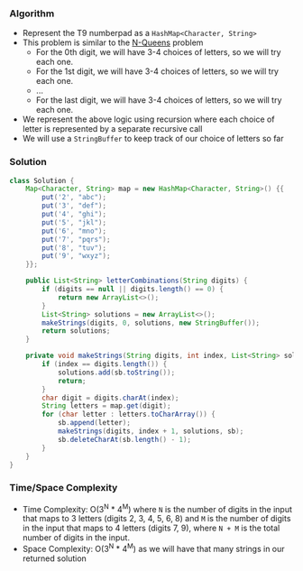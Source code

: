 ### Algorithm

- Represent the T9 numberpad as a `HashMap<Character, String>`
- This problem is similar to the [N-Queens](https://leetcode.com/problems/n-queens) problem
  - For the 0th digit, we will have 3-4 choices of letters, so we will try each one.
  - For the 1st digit, we will have 3-4 choices of letters, so we will try each one.
  - ...
  - For the last digit, we will have 3-4 choices of letters, so we will try each one.
- We represent the above logic using recursion where each choice of letter is represented by a separate recursive call
- We will use a `StringBuffer` to keep track of our choice of letters so far

### Solution

```java
class Solution {
    Map<Character, String> map = new HashMap<Character, String>() {{
        put('2', "abc");
        put('3', "def");
        put('4', "ghi");
        put('5', "jkl");
        put('6', "mno");
        put('7', "pqrs");
        put('8', "tuv");
        put('9', "wxyz");
    }};

    public List<String> letterCombinations(String digits) {
        if (digits == null || digits.length() == 0) {
            return new ArrayList<>();
        }
        List<String> solutions = new ArrayList<>();
        makeStrings(digits, 0, solutions, new StringBuffer());
        return solutions;
    }

    private void makeStrings(String digits, int index, List<String> solutions, StringBuffer sb) {
        if (index == digits.length()) {
            solutions.add(sb.toString());
            return;
        }
        char digit = digits.charAt(index);
        String letters = map.get(digit);
        for (char letter : letters.toCharArray()) {
            sb.append(letter);
            makeStrings(digits, index + 1, solutions, sb);
            sb.deleteCharAt(sb.length() - 1);   
        }
    }
}
```

### Time/Space Complexity

-  Time Complexity: O(3<sup>N</sup> * 4<sup>M</sup>) where `N` is the number of digits in the input that maps to 3 letters (digits 2, 3, 4, 5, 6, 8) and `M` is the number of digits in the input that maps to 4 letters (digits 7, 9), where `N + M` is the total number of digits in the input.
- Space Complexity: O(3<sup>N</sup> * 4<sup>M</sup>) as we will have that many strings in our returned solution
